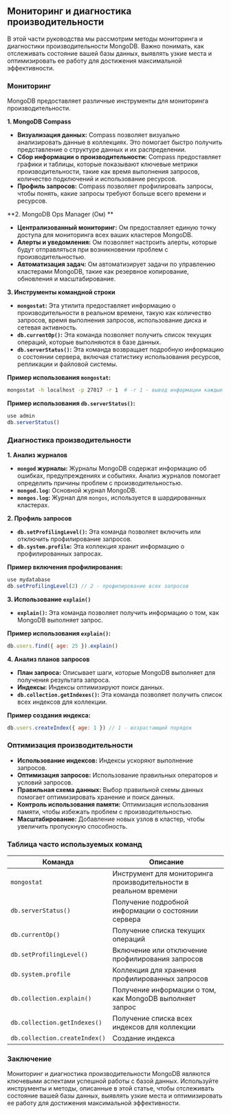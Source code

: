 ## Мониторинг и диагностика производительности

В этой части руководства мы рассмотрим методы мониторинга и диагностики производительности MongoDB.  Важно понимать, как отслеживать состояние вашей базы данных, выявлять узкие места и оптимизировать ее работу для достижения максимальной эффективности.

### Мониторинг

MongoDB предоставляет различные инструменты для мониторинга производительности. 

**1. MongoDB Compass**

* **Визуализация данных:** Compass позволяет визуально анализировать данные в коллекциях. Это помогает быстро получить представление о структуре данных и их распределении.
* **Сбор информации о производительности:** Compass предоставляет графики и таблицы, которые показывают ключевые метрики производительности, такие как время выполнения запросов, количество подключений и использование ресурсов.
* **Профиль запросов:** Compass позволяет профилировать запросы, чтобы понять, какие запросы требуют больше всего времени и ресурсов. 

**2.  MongoDB Ops Manager (Ом) **

* **Централизованный мониторинг:** Ом предоставляет единую точку доступа для мониторинга всех ваших кластеров MongoDB.
* **Алерты и уведомления:** Ом позволяет настроить алерты, которые будут отправляться при возникновении проблем с производительностью.
* **Автоматизация задач:** Ом автоматизирует задачи по управлению кластерами MongoDB, такие как резервное копирование, обновления и масштабирование.

**3.  Инструменты командной строки**

* **`mongostat`:** Эта утилита предоставляет информацию о производительности в реальном времени, такую как количество запросов, время выполнения запросов, использование диска и сетевая активность.
* **`db.currentOp()`:** Эта команда позволяет получить список текущих операций, которые выполняются в базе данных.
* **`db.serverStatus()`:** Эта команда возвращает подробную информацию о состоянии сервера, включая статистику использования ресурсов, репликации и файловой системы.

**Пример использования `mongostat`:**

```bash
mongostat -h localhost -p 27017 -r 1  # -r 1 - вывод информации каждые 1 секунду
```

**Пример использования `db.serverStatus()`:**

```javascript
use admin
db.serverStatus()
```

### Диагностика производительности

**1. Анализ журналов**

* **`mongod` журналы:** Журналы MongoDB содержат информацию об ошибках, предупреждениях и событиях. Анализ журналов помогает определить причины проблем с производительностью.
* **`mongod.log`:** Основной журнал MongoDB. 
* **`mongos.log`:** Журнал для `mongos`,  используется в шардированных кластерах.

**2.  Профиль запросов**

* **`db.setProfilingLevel()`:** Эта команда позволяет включить или отключить профилирование запросов.
* **`db.system.profile`:** Эта коллекция хранит информацию о профилированных запросах.

**Пример включения профилирования:**

```javascript
use mydatabase
db.setProfilingLevel(2) // 2 - профилирование всех запросов
```

**3. Использование `explain()`**

* **`explain()`:** Эта команда позволяет получить информацию о том, как MongoDB выполняет запрос.

**Пример использования `explain()`:**

```javascript
db.users.find({ age: 25 }).explain()
```

**4. Анализ планов запросов**

* **План запроса:** Описывает шаги, которые MongoDB выполняет для получения результата запроса.
* **Индексы:**  Индексы оптимизируют поиск данных.
* **`db.collection.getIndexes()`:** Эта команда позволяет получить список всех индексов для коллекции.

**Пример создания индекса:**

```javascript
db.users.createIndex({ age: 1 }) // 1 - возрастающий порядок
```

### Оптимизация производительности

* **Использование индексов:** Индексы ускоряют выполнение запросов.
* **Оптимизация запросов:**  Использование правильных операторов и условий запросов.
* **Правильная схема данных:**  Выбор правильной схемы данных помогает оптимизировать хранение и поиск данных.
* **Контроль использования памяти:**  Оптимизация использования памяти, чтобы избежать проблем с производительностью.
* **Масштабирование:**  Добавление новых узлов в кластер, чтобы увеличить пропускную способность.

### Таблица часто используемых команд

| Команда | Описание |
|---|---|
| `mongostat` | Инструмент для мониторинга производительности в реальном времени |
| `db.serverStatus()` | Получение подробной информации о состоянии сервера |
| `db.currentOp()` | Получение списка текущих операций |
| `db.setProfilingLevel()` | Включение или отключение профилирования запросов |
| `db.system.profile` | Коллекция для хранения профилированных запросов |
| `db.collection.explain()` | Получение информации о том, как MongoDB выполняет запрос |
| `db.collection.getIndexes()` | Получение списка всех индексов для коллекции |
| `db.collection.createIndex()` | Создание индекса |

### Заключение

Мониторинг и диагностика производительности MongoDB являются ключевыми аспектами успешной работы с базой данных.  Используйте инструменты и методы, описанные в этой статье, чтобы отслеживать состояние вашей базы данных, выявлять узкие места и оптимизировать ее работу для достижения максимальной эффективности. 
